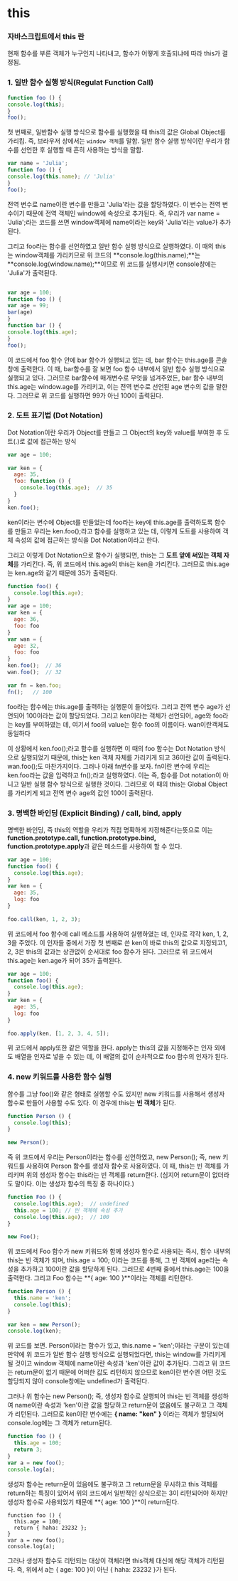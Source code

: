# this

### 자바스크립트에서 this 란 

현재 함수를 부른 객체가 누구인지 나타내고, 함수가 어떻게 호출되냐에 따라 this가 결정됨.  

### 1. 일반 함수 실행 방식(Regulat Function Call)

```javascript
function foo () {
console.log(this);
}
foo();
```

첫 번째로, 일반함수 실행 방식으로 함수를 실행했을 때 this의 값은 Global Object를 가리킴. 즉, 브라우저 상에서는 `window 객체`를 말함. 일반 함수 실행 방식이란 우리가 함수를 선언한 후 실행할 때 흔히 사용하는 방식을 말함.

```javascript
var name = 'Julia';
function foo () {
console.log(this.name); // 'Julia'
}
foo();
```

전역 변수로 name이란 변수를 만들고 'Julia'라는 값을 할당하였다. 이 변수는 전역 변수이기 때문에 전역 객체인 window에 속성으로 추가된다. 즉, 우리가 var name = 'Julia';라는 코드를 쓰면 window객체에 name이라는 key와 'Julia'라는 value가 추가된다.

 그리고  foo라는 함수를 선언하였고 일반 함수 실행 방식으로 실행하였다. 이 때의 this는 window객체를 가리키므로 위 코드의 **console.log(this.name);**는 **console.log(window.name);**이므로 위 코드를 실행시키면 console창에는 'Julia'가 출력된다.

```javascript

var age = 100;
function foo () {
var age = 99;
bar(age)
}
function bar () {
console.log(this.age);
}
foo();

```

이 코드에서 foo 함수 안에 bar 함수가 실행되고 있는 데, bar 함수는 this.age를 콘솔창에 출력한다. 이 때, bar함수를 잘 보면 foo 함수 내부에서 일반 함수 실행 방식으로 실행되고 있다. 그러므로  bar함수에 매개변수로 무엇을 넘겨주었든, bar 함수 내부의 this.age는 window.age를 가리키고, 이는 전역 변수로 선언된 age 변수의 값을 말한다. 그러므로 위 코드를 실행하면 99가 아닌 100이 출력된다.

### **2. 도트 표기법 (Dot Notation)**

Dot Notation이란 우리가 Object를 만들고 그 Object의 key와 value를 부여한 후 도트(.)로 값에 접근하는 방식

 

```javascript
var age = 100;
 
var ken = {
  age: 35,
  foo: function () {
    console.log(this.age);	// 35
  }
}
ken.foo();
```

 

 ken이라는 변수에 Object를 만들었는데 foo라는 key에 this.age를 출력하도록 함수를 만들고 우리는 ken.foo();라고 함수를 실행하고 있는 데, 이렇게 도트를 사용하여 객체 속성의 값에 접근하는 방식을 Dot Notation이라고 한다. 

 그리고 이렇게 Dot Notation으로 함수가 실행되면, this는 그 **도트 앞에 써있는 객체 자체**를 가리킨다. 즉, 위 코드에서 this.age의 this는 ken을 가리킨다. 그러므로 this.age는 ken.age와 같기 때문에 35가 출력된다.



```javascript
function foo() {
  console.log(this.age);
}
var age = 100;
var ken = {
  age: 36,
  foo: foo
}
var wan = {
  age: 32,
  foo: foo
}
ken.foo();  // 36
wan.foo();  // 32
 
var fn = ken.foo;
fn();	// 100
```

  foo라는 함수에는 this.age를 출력하는 실행문이 들어있다. 그리고 전역 변수 age가 선언되어 100이라는 값이 할당되었다. 그리고 ken이라는 객체가 선언되어, age와 foo라는 key를 부여하였는 데, 여기서 foo의 value는 함수 foo의 이름이다. wan이란객체도 동일하다

 이 상황에서 ken.foo();라고 함수를 실행하면 이 때의 foo 함수는 Dot Notation 방식으로 실행되었기 때문에, this는 ken 객체 자체를 가리키게 되고 36이란 값이 출력된다. wan.foo();도 마찬가지이다. 그러나 아래 fn변수를 보자. fn이란 변수에 우리는 ken.foo라는 값을 입력하고 fn();라고 실행하였다. 이는 즉, 함수를 Dot notation이 아니고 일반 실행 함수 방식으로 실행한 것이다. 그러므로 이 때의 this는 Global Object를 가리키게 되고 전역 변수 age의 값인 100이 출력된다.

 

 

 

### **3. 명백한 바인딩 (Explicit Binding) / call, bind, apply**

명백한 바인딩, 즉 this의 역할을 우리가 직접 명확하게 지정해준다는뜻으로 이는 **function.prototype.call, function.prototype.bind, function.prototype.apply**과 같은 메소드를 사용하여 할 수 있다.

 

```javascript
var age = 100;
function foo() {
  console.log(this.age);
}
var ken = {
  age: 35,
  log: foo
}
 
foo.call(ken, 1, 2, 3);
```

 

위 코드에서  foo 함수에 call 메소드를 사용하여 실행하였는 데, 인자로 각각 ken, 1, 2, 3을 주었다. 이 인자들 중에서 가장 첫 번째로 쓴 ken이 바로 this의 값으로 지정되고1, 2, 3은 this의 값과는 상관없이 순서대로 foo 함수가 된다. 그러므로 위 코드에서 this.age는 ken.age가 되어 35가 출력된다.

 

 

```javascript
var age = 100;
function foo() {
  console.log(this.age);
}
var ken = {
  age: 35,
  log: foo
}
 
foo.apply(ken, [1, 2, 3, 4, 5]);
```

 

위 코드에서 apply또한 같은 역할을 한다. apply는 this의 값을 지정해주는 인자 외에도 배열을 인자로 넣을 수 있는 데, 이 배열의 값이 순차적으로 foo 함수의 인자가 된다.

 

 

 

### **4. new 키워드를 사용한 함수 실행**

 함수를 그냥 foo()와 같은 형태로 실행할 수도 있지만 new 키워드를 사용해서 생성자 함수로 만들어 사용할 수도 있다. 이 경우에 this는 **빈 객체**가 된다.

 

```javascript
function Person () {
  console.log(this);
}
 
new Person();
```

 

즉 위 코드에서 우리는 Person이라는 함수를 선언하였고, new Person(); 즉, new 키워드를 사용하여 Person 함수를 생성자 함수로 사용하였다. 이 때, this는 빈 객체를 가리키며 위의 생성자 함수는 this라는 빈 객체를 return한다. (심지어 return문이 없더라도 말이다. 이는 생성자 함수의 특징 중 하나이다.)

 

 

```javascript
function Foo () {
  console.log(this.age);  // undefined
  this.age = 100; // 빈 객체에 속성 추가
  console.log(this.age);  // 100
}
 
new Foo();
```

 

위 코드에서 Foo 함수가 new 키워드와 함께 생성자 함수로 사용되는 즉시, 함수 내부의 this는 빈 객체가 되며, this.age = 100; 이라는 코드를 통해, 그 빈 객체에 age라는 속성을 추가하고 100이란 값을 할당하게 된다. 그러므로 4번째 줄에서 this.age는 100을 출력한다. 그리고 Foo 함수는 **{ age: 100 }**이라는 객체를 리턴한다.

 

 

```javascript
function Person () {
  this.name = 'ken';
  console.log(this);
}
 
var ken = new Person();
console.log(ken);
```

 

위 코드를 보면. Person이라는 함수가 있고, this.name = 'ken';이라는 구문이 있는데 만약에 위 코드가 일반 함수 실행 방식으로 실행되었다면, this는 window를 가리키게 될 것이고 window 객체에 name이란 속성과 'ken'이란 값이 추가된다. 그리고 위 코드는 return문이 없기 때문에 어떠한 값도 리턴하지 않으므로 ken이란 변수엔 어떤 것도 할당되지 않아 console창에는 undefined가 출력된다.

 그러나 위 함수는 new Person(); 즉, 생성자 함수로 실행되어 this는 빈 객체를 생성하여 name이란 속성과 'ken'이란 값을 할당하고 return문이 없음에도 불구하고 그 객체가 리턴된다. 그러므로 ken이란 변수에는 **{ name: "ken" }** 이라는 객체가 할당되어 console.log에는 그 객체가 return된다.

 

```javascript
function foo () {
  this.age = 100;
  return 3;
}
var a = new foo();
console.log(a);
```

생성자 함수는  return문이 있음에도 불구하고 그 return문을 무시하고 this 객체를 return하는 특징이 있어서 위의 코드에서 일반적인 상식으로는 3이 리턴되어야 하지만 생성자 함수로 사용되었기 때문에 **{ age: 100 }**이 return된다.

 

```
function foo () {
  this.age = 100;
  return { haha: 23232 };
}
var a = new foo();
console.log(a);
```

 그러나 생성자 함수도 리턴되는 대상이 객체라면 this객체 대신에 해당 객체가 리턴된다. 즉, 위에서 a는 { age: 100 }이 아닌 { haha: 23232 }가 된다.

 





 
